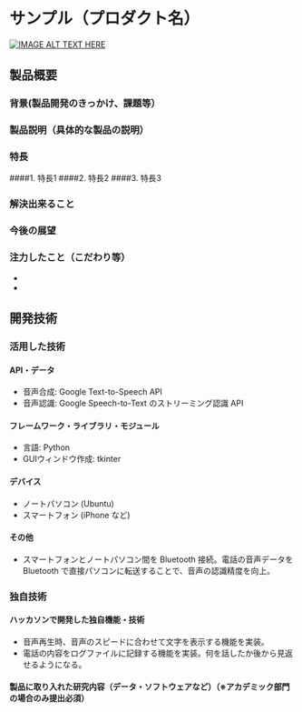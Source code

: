 # サンプル（プロダクト名）

[![IMAGE ALT TEXT HERE](https://jphacks.com/wp-content/uploads/2021/07/JPHACKS2021_ogp.jpg)](https://www.youtube.com/watch?v=LUPQFB4QyVo)

## 製品概要
### 背景(製品開発のきっかけ、課題等）
### 製品説明（具体的な製品の説明）
### 特長
####1. 特長1
####2. 特長2
####3. 特長3

### 解決出来ること
### 今後の展望
### 注力したこと（こだわり等）
* 
* 

## 開発技術
### 活用した技術
#### API・データ
* 音声合成: Google Text-to-Speech API
* 音声認識: Google Speech-to-Text のストリーミング認識 API

#### フレームワーク・ライブラリ・モジュール
* 言語: Python
* GUIウィンドウ作成: tkinter

#### デバイス
* ノートパソコン (Ubuntu)
* スマートフォン (iPhone など)

#### その他
* スマートフォンとノートパソコン間を Bluetooth 接続。電話の音声データを Bluetooth で直接パソコンに転送することで、音声の認識精度を向上。

### 独自技術
#### ハッカソンで開発した独自機能・技術
* 音声再生時、音声のスピードに合わせて文字を表示する機能を実装。
* 電話の内容をログファイルに記録する機能を実装。何を話したか後から見返せるようになる。

#### 製品に取り入れた研究内容（データ・ソフトウェアなど）（※アカデミック部門の場合のみ提出必須）
